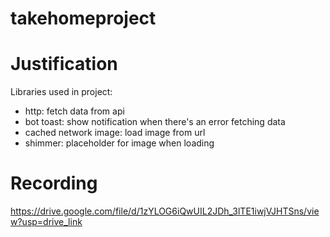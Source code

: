 
# takehomeproject

# Justification
Libraries used in project:
- http: fetch data from api
- bot toast: show notification when there's an error fetching data
- cached network image: load image from url
- shimmer: placeholder for image when loading

# Recording
https://drive.google.com/file/d/1zYLOG6iQwUIL2JDh_3lTE1iwjVJHTSns/view?usp=drive_link

